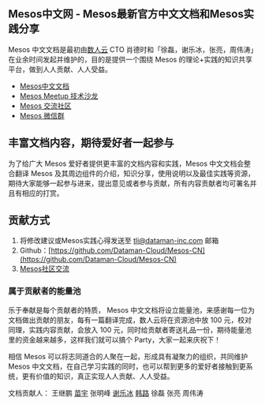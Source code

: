 ## Mesos中文网 - Mesos最新官方中文文档和Mesos实践分享

Mesos 中文文档是最初由[数人云](http://www.shurenyun.com/)  CTO 肖德时和「徐磊，谢乐冰，张亮，周伟涛」在业余时间发起并维护的，目的是提供一个围绕 Mesos 的理论+实践的知识共享平台，做到人人贡献、人人受益。

* [Mesos中文文档](http://www.mesoscn.cn/)
* [Mesos Meetup 技术沙龙](community/meetup.md)
* [Mesos 交流社区](http://open.shurenyun.com/topic/Mesos)
* [Mesos 微信群](community/weixin.md)

## 丰富文档内容，期待爱好者一起参与 

为了给广大 Mesos 爱好者提供更丰富的文档内容和实践，Mesos 中文文档会整合翻译 Mesos 及其周边组件的介绍，知识分享，使用说明以及最佳实践等资源，期待大家能够一起参与进来，提出意见或者参与贡献，所有内容贡献者均可署名并且有相应的打赏。

## 贡献方式
1. 将修改建议或Mesos实践心得发送至 tli@dataman-inc.com 邮箱
2. Github：[https://github.com/Dataman-Cloud/Mesos-CN](https://github.com/Dataman-Cloud/Mesos-CN)
3. [Mesos社区交流](http://open.shurenyun.com/topic/Mesos)

### 属于贡献者的能量池

乐于奉献是每个贡献者的特质， Mesos 中文文档将设立能量池，来感谢每一位为文档做出贡献的朋友，每有一篇翻译完成，数人云将在资源池中放 100 元，校对同理，实践内容贡献，会放入 100 元，同时给贡献者寄送礼品一份，期待能量池里的资金越来越多，这样我们就可以搞个 Party，大家一起来庆祝下！

相信 Mesos 可以将志同道合的人聚在一起，形成具有凝聚力的组织，共同维护 Mesos 中文文档，在自己学习实践的同时，也可以帮到更多的爱好者接触到更系统，更有价值的知识，真正实现人人贡献、人人受益。

文档贡献人：
王继鹏 [苗宇](mailto:ymiao@dataman-inc.com) 张明峰 [谢乐冰](mailto:lbxie@dataman-inc.com) [韩路](mailto:lhan@dataman-inc.com)
徐磊 张亮 周伟涛
